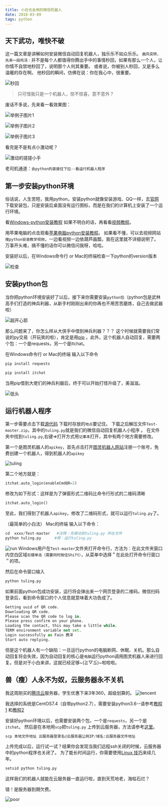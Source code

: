 ```yaml
---
title: 小白也会用的微信机器人
date: 2018-03-09
tags: python
---
```

## 天下武功，唯快不破
这一篇文章是讲解如何安装微信自动回复机器人，独乐乐不如众乐乐。
`画风突转，先来一段鸡汤：`并不是每个人都值得你腾出手中的事情秒回，如果有那么一个人，让你情不自禁地秒回了，说明那个人何其重要。
或者说，你被别人秒回，又是多么温暖的存在啊。
他秒回的瞬间，仿佛在说：你在我心中，很重要。
<!--more-->


![秒回](/img/robot/miaohui.jpg)

> 只可惜我只是一个机器人，惊不惊喜，意不意外？

废话不多说，先来看一看效果图：

![举例子图片1](/img/robot/result1.jpeg) 

![举例子图片2](/img/robot/result2.jpeg)

![举例子图片3](/img/robot/result3.jpeg)

看完是不是有点小激动呢？

![激动的搓搓小手](/img/robot/qidai.jpeg)

老司机通道：`会python的直接往下拉--看运行机器人程序`

## 第一步安装python环境
俗话说，人生苦短，我用python。安装python就像安装游戏、QQ一样，去[官网](https://www.python.org/downloads/)下载安装包，只是安装后桌面没有运行图标，而是在我们的计算机上安装了一个运行环境。

看[Windows-python安装教程](https://www.jianshu.com/p/7a0b52075f70)
如果不明白的话，再看看[视频教程](https://www.liaoxuefeng.com/wiki/0014316089557264a6b348958f449949df42a6d3a2e542c000/0014316090478912dab2a3a9e8f4ed49d28854b292f85bb000)。

用苹果电脑的点击观看[苹果电脑python安装教程](https://www.jianshu.com/p/a10402b48a1c)。
如果看不懂，可以去视频网站`搜python安装教学视频`，一边看视频一边依葫芦画瓢，我在这里就不详细说明了。万事开头难，搞不懂的话你可以微信问我呀，哈哈。

安装好以后，在Windows命令行 or Mac的终端检查一下python的version版本

![检查](/img/robot/python.png)


## 安装python包
当你把python环境安装好了以后，接下来你需要安装`python包`（python包是武林高手们打造的神兵利器，从新手村刚刚出来的你再也不用苦苦磨炼，自己去做武器啦）

![超开心耶](/img/robot/happy.jpg)

那么问题来了，你怎么样从大侠手中借到神兵利器？？？
这个时候就需要我们常说的py交易（开玩笑的啦），肯定是用[pip](https://www.jianshu.com/p/cf420956e9c1)
。此外，这个机器人自动回复，需要两个包：一个是requests，另一个是itchat。

在Windows命令行 or Mac的终端 输入以下命令
```python
pip install requests

pip install itchat
```
当用pip借到大佬们的神兵利器后，终于可以开始打怪升级了，美滋滋。

![低头](/img/robot/dalao.png)

## 运行机器人程序

第一步需要点击下载[源代码](https://codeload.github.com/fainyang/Test/zip/master) 下载时存放的`地点`要记住。
下载之后解压文件`Test-master.zip`，其中的`tuling.py`就是我们的微信自动回复机器人小程序 。
在文件夹中找到`tuling.py`,右键=>打开方式用`记事本`打开，其中有两个地方需要修改。

第一个是图灵机器人的`apikey`，首先点击打开[图灵机器人网站](http://www.tuling123.com/)注册一个账号，免费创建一个机器人，得到机器人的`apikey`

![tuling](/img/robot/tuling.png)

第二个地方就是：

```python
itchat.auto_login(enableCmdQR=2) 
```
修改为如下形式：这样是为了弹窗形式二维码比命令行形式的二维码清晰
```python
itchat.auto_login() 
```

至此，我们得到了机器人`apikey`，修改了二维码形式，就可以运行`tuling.py`了。

（最简单的小白法） Mac的终端 输入以下命令：
```python
cd  xxxx/Test-master   #注释：先移动到tuling.py 所在文件
python tuling.py      #释：运行tuling.py
```
![run](/img/robot/run.png)
Windows用户在`Test-master`文件夹打开命令行，方法为：在此文件夹窗口内空白区域`右键单击（需要同时按住Shift）`，从菜单中选择＂在此处打开命令行窗口＂的项。

然后在命令窗口输入
```python
python tuling.py 
```

如果前面python包成功安装，运行将会弹出来一个网页登录的二维码。微信扫码登录后，看到命令窗口的个人信息就意味着大功告成了。
```python
Getting uuid of QR code.
Downloading QR code.
Please scan the QR code to log in.
Please press confirm on your phone.
Loading the contact, this may take a little while.
TERM environment variable not set.
Login successfully as Fain 费洋
Start auto replying. 
```

但是这个机器人有一个缺陷：一旦运行python的电脑断网、休眠、关机。那么自动回复将会失效，因为自动回复的核心是`电脑`运行python调用图灵机器人来进行回复。但是对于小白来讲，这就已经足够~(≧▽≦)~啦啦啦。

## 兽（瘦）人永不为奴，云服务器永不关机
我这周刚买的[腾讯云](https://cloud.tencent.com/act/campus)服务器，学生优惠下来3年360，超级划算的。
![tencent](/img/robot/tencent.png)

我选择的系统是CentOS7.4（自带python2.7），需要安装python3.6--请参考[教程1](http://www.jb51.net/article/133560.htm) 和[教程2](https://cloud.tencent.com/developer/article/1017880) 

安装好python环境以后，也需要安装两个包，一个是`requests`，另一个是`itchat`。
然后是在本地用`scp`把`tuling.py` 上传到云服务器，方法请参考[这里](https://cloud.tencent.com/document/product/213/2133)。
```python
scp 本地文件地址 云服务器登录名@云服务器公网IP/域名:云服务器文件地址
```
上传完成以后，运行试一试？结果你会发现当我们远程ssh关闭的时候，云服务器中的python程序也关闭了。
为了能长时间运行，你需要使用[Linux 技巧](https://www.ibm.com/developerworks/cn/linux/l-cn-nohup/)来续几年。

```python
setsid python tuling.py 
```

这样我们的机器人就能在云服务器一直运行啦，直到天荒地老，海枯石烂？

错！是服务器到期欠费。

![poor](/img/robot/poor.jpeg)



